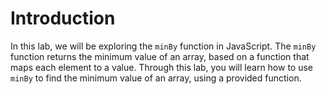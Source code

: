 # Introduction

In this lab, we will be exploring the `minBy` function in JavaScript. The `minBy` function returns the minimum value of an array, based on a function that maps each element to a value. Through this lab, you will learn how to use `minBy` to find the minimum value of an array, using a provided function.

